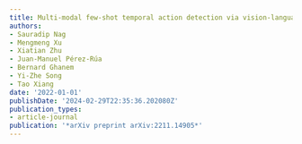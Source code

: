 ```yaml
---
title: Multi-modal few-shot temporal action detection via vision-language meta-adaptation
authors:
- Sauradip Nag
- Mengmeng Xu
- Xiatian Zhu
- Juan-Manuel Pérez-Rúa
- Bernard Ghanem
- Yi-Zhe Song
- Tao Xiang
date: '2022-01-01'
publishDate: '2024-02-29T22:35:36.202080Z'
publication_types:
- article-journal
publication: '*arXiv preprint arXiv:2211.14905*'
---
```

